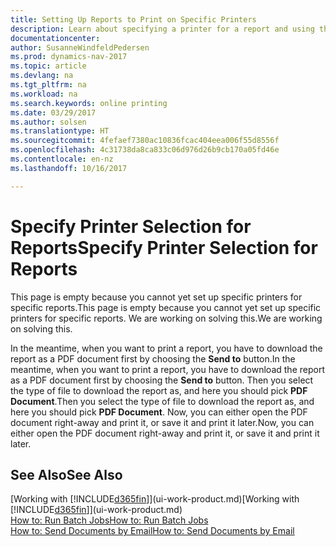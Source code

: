 ```yaml
---
title: Setting Up Reports to Print on Specific Printers
description: Learn about specifying a printer for a report and using the Printer Selections window.
documentationcenter: 
author: SusanneWindfeldPedersen
ms.prod: dynamics-nav-2017
ms.topic: article
ms.devlang: na
ms.tgt_pltfrm: na
ms.workload: na
ms.search.keywords: online printing
ms.date: 03/29/2017
ms.author: solsen
ms.translationtype: HT
ms.sourcegitcommit: 4fefaef7380ac10836fcac404eea006f55d8556f
ms.openlocfilehash: 4c31738da8ca833c06d976d26b9cb170a05fd46e
ms.contentlocale: en-nz
ms.lasthandoff: 10/16/2017

---
```

# <a name="specify-printer-selection-for-reports"></a><span data-ttu-id="722b3-103">Specify Printer Selection for Reports</span><span class="sxs-lookup"><span data-stu-id="722b3-103">Specify Printer Selection for Reports</span></span>
<span data-ttu-id="722b3-104">This page is empty because you cannot yet set up specific printers for specific reports.</span><span class="sxs-lookup"><span data-stu-id="722b3-104">This page is empty because you cannot yet set up specific printers for specific reports.</span></span> <span data-ttu-id="722b3-105">We are working on solving this.</span><span class="sxs-lookup"><span data-stu-id="722b3-105">We are working on solving this.</span></span>

<span data-ttu-id="722b3-106">In the meantime, when you want to print a report, you have to download the report as a PDF document first by choosing the **Send to** button.</span><span class="sxs-lookup"><span data-stu-id="722b3-106">In the meantime, when you want to print a report, you have to download the report as a PDF document first by choosing the **Send to** button.</span></span> <span data-ttu-id="722b3-107">Then you select the type of file to download the report as, and here you should pick **PDF Document**.</span><span class="sxs-lookup"><span data-stu-id="722b3-107">Then you select the type of file to download the report as, and here you should pick **PDF Document**.</span></span> <span data-ttu-id="722b3-108">Now, you can either open the PDF document right-away and print it, or save it and print it later.</span><span class="sxs-lookup"><span data-stu-id="722b3-108">Now, you can either open the PDF document right-away and print it, or save it and print it later.</span></span>

<!--

You can set up reports so that they must be printed on a specific printer. The following are some uses of printer selection:

- You can print reports on special company letterhead.
- You can print reports on different paper sizes.
- You can print reports on the default printer of a specified employee.

You use the **Printer Selections** window to set different values to obtain different output. If you set a specific printer selection, then it takes precedence over a more general printer selection. For example, you can set a printer selection that has values in the **User ID**, **Report ID**, and **Printer Name** fields. This printer selection takes precedence over a printer selection that has blank entries in the **User ID** or **Report ID** fields.

The following table describes the combination of values to specify when you set up printer selections for a report.

|To                                                 |Set the following values                                             |
|---------------------------------------------------|---------------------------------------------------------------------|
|Print a report to a specific printer for all users |Specify values in the **Report ID** and **Printer Name** fields and leave the **User ID** field blank.|
|Print all reports to a specific printer for a specific user|Specify values in the **User ID** and **Printer Name** fields and leave the **Report ID** field blank.|
|Set the default printer for all reports|Specify a value in the **Printer Name** field and leave the **User ID** and **Report ID** fields blank.|
|Print a specific report to the user’s default printer|Specify a value in the **Report ID** field and leave the **Printer Name** and **User ID** fields blank.|
|Print a specific report to a specific printer for a specific user|Specify values in all three fields.|
-->

## <a name="see-also"></a><span data-ttu-id="722b3-109">See Also</span><span class="sxs-lookup"><span data-stu-id="722b3-109">See Also</span></span>
<span data-ttu-id="722b3-110">[Working with [!INCLUDE[d365fin](includes/d365fin_md.md)]](ui-work-product.md)</span><span class="sxs-lookup"><span data-stu-id="722b3-110">[Working with [!INCLUDE[d365fin](includes/d365fin_md.md)]](ui-work-product.md)</span></span>  
[<span data-ttu-id="722b3-111">How to: Run Batch Jobs</span><span class="sxs-lookup"><span data-stu-id="722b3-111">How to: Run Batch Jobs</span></span>](ui-how-run-batch-jobs.md)  
[<span data-ttu-id="722b3-112">How to: Send Documents by Email</span><span class="sxs-lookup"><span data-stu-id="722b3-112">How to: Send Documents by Email</span></span>](ui-how-send-documents-email.md)  

